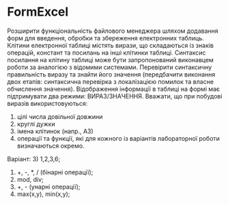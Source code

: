 # FormExcel
Розширити функціональність файлового менеджера шляхом додавання форм для
введення, обробки та збереження електронних таблиць.
Клітини електронної таблиці містять вирази, що складаються із знаків операцій,
констант та посилань на інші клітинки таблиці. Синтаксис посилання на клітину таблиці
може бути запропонований виконавцем роботи за аналогією з відомими системами.
Перевірити синтаксичну правильність виразу та знайти його значення (передбачити
виконання двох етапів: синтаксична перевірка з локалізацією помилок та власне
обчислення значення). Відображення інформації в таблиці на формі має підтримувати два
режими: ВИРАЗ/ЗНАЧЕННЯ.
Вважати, що при побудові виразів використовуються:
1. цілі числа довільної довжини
2. круглі дужки
3. імена клітинок (напр., А3)
4. операції та функції, які для кожного із варіантів лабораторної роботи
визначаються окремо.

Варіант: 3) 1,2,3,6;
1) +, -, *, / (бінарні операції);
2) mod, dіv;
3) +, - (унарні операції);
6) max(x,y), mіn(x,y);
